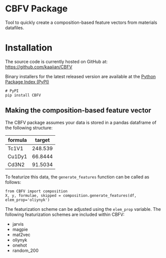 # CBFV Package
Tool to quickly create a composition-based feature vectors from materials datafiles.

# Installation
The source code is currently hosted on GitHub at: https://github.com/kaaiian/CBFV

Binary installers for the latest released version are available at the <a href="https://pypi.org/project/cbfv/">Python Package Index (PyPI)</a>
```
# PyPI
pip install CBFV
```

## Making the composition-based feature vector
The CBFV package assumes your data is stored in a pandas dataframe of the following structure:

formula | target
---|---
Tc1V1 | 248.539
Cu1Dy1 | 66.8444
Cd3N2 | 91.5034

To featurize this data, the `generate_features` function can be called as follows:

```
from CBFV import composition
X, y, formulae, skipped = composition.generate_features(df, elem_prop='oliynyk')
```

The featurization scheme can be adjusted using the `elem_prop` variable. The following featurization schemes are included within CBFV:
- jarvis
- magpie
- mat2vec
- oliynyk
- onehot
- random_200
